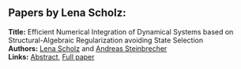 <h2>Papers by Lena Scholz:</h2>
<p>
<b>Title:</b> Efficient Numerical Integration of Dynamical Systems based on Structural-Algebraic Regularization avoiding State Selection<br />
<b>Authors:</b> <a href="../authors/author_280.html">Lena Scholz</a> and <a href="../authors/author_291.html">Andreas Steinbrecher</a><br />
<b>Links:</b> <a href="../abstracts/abstract_124.pdf">Abstract</a>, <a href="../submissions/ECP140961171_ScholzSteinbrecher.pdf">Full paper</a>
</p>